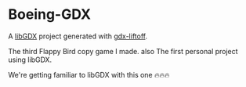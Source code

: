 # Boeing-GDX

A [libGDX](https://libgdx.com/) project generated with [gdx-liftoff](https://github.com/libgdx/gdx-liftoff).

The third Flappy Bird copy game I made.
also The first personal project using libGDX.

We're getting familiar to libGDX with this one 🔥🔥🔥
